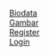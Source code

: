 [Biodata ](https://rafifzharif.github.io/Rafif/Biodata/) <br>
[Gambar ](https://rafifzharif.github.io/Rafif/Gambar/) <br>
[Register ](https://rafifzharif.github.io/Rafif/Register/) <br>
[Login ](https://rafifzharif.github.io/Rafif/Login/)
